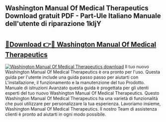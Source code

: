 ## Washington Manual Of Medical Therapeutics Download gratuit PDF - Part-UIe Italiano Manuale dell'utente di riparazione 1kIjY

# <h2><a href="http://dfda9j2.blite.top/?on=Washington+Manual+Of+Medical+Therapeutics">🔗Download 👉🔴 Washington Manual Of Medical Therapeutics</a></h2>

[![Washington Manual Of Medical Therapeutics download](https://i.imgur.com/lujVjoI.png)](http://dfda9j2.blite.top/?on=Washington+Manual+Of+Medical+Therapeutics)
Il tuo nuovo Washington Manual Of Medical Therapeutics è ora pronto per l'uso. Questa guida per l'utente include una guida passo passo per aiutarti con L'installazione, il funzionamento e la manutenzione del tuo Prodotto. Manuale di istruzioni Avanzato questa guida è progettata per gli utenti esperti del tuo nuovo Washington Manual Of Medical Therapeutics. Questo Washington Manual Of Medical Therapeutics ha una varietà di funzionalità che puoi utilizzare per personalizzare la tua esperienza. Lavoriamo insieme, Washington Manual Of Medical Therapeutics. Il nostro Team di assistenza clienti è pronto ad aiutarti in ogni modo possibile.

